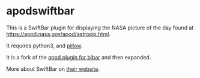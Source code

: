 # apodswiftbar

This is a SwiftBar plugin for displaying the NASA picture of the day
found at https://apod.nasa.gov/apod/astropix.html. 

It requires python3, and [pillow](https://pypi.org/project/Pillow/).

It is a fork of the [apod plugin for bibar](https://github.com/jakevossen5/apodbitbar/tree/master) 
and then expanded.

More about SwiftBar on [their website](https://swiftbar.app).
